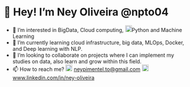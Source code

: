 # 👋 Hey! I’m Ney Oliveira @npto04
- 👀 I’m interested in BigData, Cloud computing, <img src="https://user-images.githubusercontent.com/22087488/176286333-d1a6a12e-cc75-4ae6-9414-1cb2a4dfa9e2.png" height="18" width="18"/>Python and Machine Learning
- 🌱 I’m currently learning cloud infrastructure, big data, MLOps, Docker, and Deep learning with NLP.
- 💞️ I’m looking to collaborate on projects where I can implement my studies on data, also learn and grow within this field.
- 📫 How to reach me? <img src="https://user-images.githubusercontent.com/22087488/176299918-4b9e9c59-2284-4d9e-bc40-dff77f33d9bd.png" height="18" width="18"/> neypimentel.to@gmail.com <img src="https://user-images.githubusercontent.com/22087488/176286420-f08f3a0c-916d-4ac8-9bc0-479d98fa9123.png" height="18" width="18"/>
 www.linkedin.com/in/ney-oliveira
